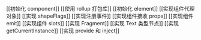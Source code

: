 [[初始化 component]]
[[使用 rollup 打包库]]
[[初始化 element]]
[[实现组件代理对象]]
[[实现 shapeFlags]]
[[实现注册事件]]
[[实现组件接收 props]]
[[实现组件 emit]]
[[实现组件 slots]]
[[实现 Fragment]]
[[实现 Text 类型节点]]
[[实现 getCurrentInstance]]
[[实现 provide 和 inject]]